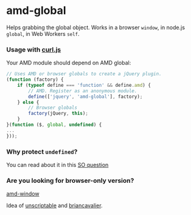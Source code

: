 amd-global
==========

Helps grabbing the global object. Works in a browser `window`, in node.js `global`, in Web Workers `self`.

### Usage with [curl.js](https://github.com/cujojs/curl)

Your AMD module should depend on AMD global:

```js
// Uses AMD or browser globals to create a jQuery plugin.
(function (factory) {
    if (typeof define === 'function' && define.amd) {
        // AMD. Register as an anonymous module.
        define(['jquery', 'amd-global'], factory);
    } else {
        // Browser globals
        factory(jQuery, this);
    }
}(function ($, global, undefined) {
...
}));
```

### Why protect `undefined`?

You can read about it in this [SO question](http://stackoverflow.com/questions/8275658/passing-window-and-undefined-to-an-immediately-invoked-anonymous-function-why)

### Are you looking for browser-only version?

[amd-window](https://github.com/szepeviktor/amd-window)

Idea of [unscriptable](https://github.com/unscriptable) and [briancavalier](https://github.com/briancavalier).
